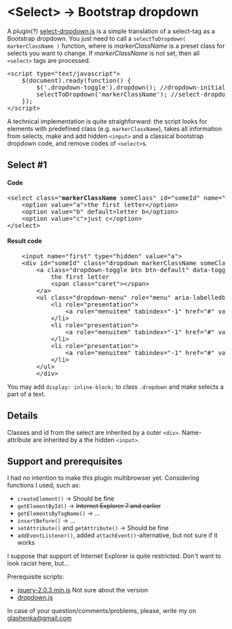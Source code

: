 <div class="container">

<h1>&lt;Select&gt; &rarr; Bootstrap dropdown</h1>

<p>A plugin(?) <a href="#">select-dropdown.js</a> is a simple translation of a select-tag as a Bootstrap dropdown. You just need to call a <code>selectToDropdown( markerClassName )</code> function, where is <i>markerClassName</i> is a preset class for selects you want to change. If <i>markerClassName</i> is not set, then all <code>&lt;select&gt;</code> tags are processed.</p>
<pre>
&lt;script type="text/javascript"&gt;
    $(document).ready(function() {
        $('.dropdown-toggle').dropdown(); //dropdown-initialisation
        selectToDropdown('markerClassName'); //select-dropdown initialisation
    });
&lt;/script&gt;
</pre>
<p>A technical implementation is quite straighforward: the script looks for elements with predefined class (e.g. <code>markerClassName</code>), takes all information from selects, make and add hidden <code>&lt;input&gt;</code> and a classical bootstrap dropdown code, and remove codes of <code>&lt;select&gt;</code>s.</p>
<h2> Select #1</h2>
<h4>Code</h4>
<pre>
&lt;select class="<b>markerClassName</b> someClass" id="someId" name="first"&gt;
    &lt;option value="a"&gt;the first letter&lt;/option&gt;
    &lt;option value="b" default&gt;letter b&lt;/option&gt;
    &lt;option value="c"&gt;just c&lt;/option&gt;
&lt;/select&gt;
</pre>

<h4>Result code</h4>
<pre>
    &lt;input name="first" type="hidden" value="a"&gt;
    &lt;div id="someId" class="dropdown markerClassName someClass"&gt;
        &lt;a class="dropdown-toggle btn btn-default" data-toggle="dropdown" href="#"&gt;
            the first letter 
            &lt;span class="caret"&gt;&lt;/span&gt;
        &lt;/a&gt;
        &lt;ul class="dropdown-menu" role="menu" aria-labelledby="dLabel"&gt;
            &lt;li role="presentation"&gt;
                &lt;a role="menuitem" tabindex="-1" href="#" value="a"&gt;the first letter&lt;/a&gt;
            &lt;/li&gt;
            &lt;li role="presentation"&gt;
                &lt;a role="menuitem" tabindex="-1" href="#" value="b"&gt;letter b&lt;/a&gt;
            &lt;/li&gt;
            &lt;li role="presentation"&gt;
                &lt;a role="menuitem" tabindex="-1" href="#" value="c"&gt;c is a very long option text that checks how does the dropdown behave in this case&lt;/a&gt;
            &lt;/li&gt;
        &lt;/ul&gt;
        &lt;/div&gt;
</pre>
<p>You may add <code>display: inline-block;</code> to class <code>.dropdown</code> and make selects a part of a text.


<h2>Details</h2>
<p>Classes and id from the select are inherited by a outer <code>&lt;div&gt;</code>. Name-attribute are inherited by a the hidden <code>&lt;input&gt;</code>.</p>

<h2>Support and prerequisites</h2>
<p>I had no intention to make this plugin multibrowser yet. Considering functions I used, such as:
<ul>
    <li><code>createElement()</code> &rarr; Should be fine</li>
    <li><code>getElementById()</code> &rarr; <strike>Internet Explorer 7 and earlier</strike></li>
    <li><code>getElementsByTagName()</code> &rarr;  ...</li>
    <li><code>insertBefore()</code> &rarr;  ...</li>
    <li><code>setAttribute()</code> and <code>getAttribute()</code> &rarr; Should be fine</li>
    <li><code>addEventListener()</code>, added <code>attachEvent()</code>-alternative, but not sure if it works</li>
</ul>
I suppose that support of Internet Explorer is quite restricted. Don't want to look racist here, but...
</p>


<p>Prerequisite scripts:
<ul>
    <li><a href="">jquery-2.0.3.min.js</a> Not sure about the version</li>
    <li><a href="">dropdown.js</a></li>
</ul>
</p>

<p>In case of your question/comments/problems, please, write my on <a href="mailto:glashenka@gmail.com">glashenka@gmail.com</a></p>

</div>
